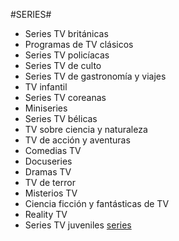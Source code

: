 #SERIES#
* Series TV británicas 
* Programas de TV clásicos 
* Series TV policíacas 
* Series TV de culto 
* Series TV de gastronomía y viajes 
* TV infantil 
* Series TV coreanas 
* Miniseries 
* Series TV bélicas 
* TV sobre ciencia y naturaleza 
* TV de acción y aventuras 
* Comedias TV 
* Docuseries 
* Dramas TV 
* TV de terror 
* Misterios TV 
* Ciencia ficción y fantásticas de TV 
* Reality TV 
* Series TV juveniles 
[series](https://i.blogs.es/5172ee/netflix-01-4ca2ff4bed77a688/840_560.jpeg)
